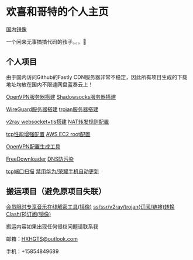 # 欢喜和哥特的个人主页

[国内镜像](https://hxhgts.gitee.io/)

一个闲来无事搞搞代码的孩子。。。🤮

## 个人项目

由于国内访问Github的Fastly CDN服务器非常不稳定，因此所有项目生成的下载地址均放在国内不限速网盘蓝奏云上！

[OpenVPN服务器搭建](https://hxhgts.github.io/OpenVPN-Server-Create)     [Shadowsocks服务器搭建](https://hxhgts.github.io/SSServer/)

[WireGuard服务器搭建](https://hxhgts.github.io/WireGuardServer/)     [trojan服务器搭建](https://hxhgts.github.io/TrojanServer/)

[v2ray websocket+tls搭建](https://hxhgts.github.io/v2ray-websocket-tls-nginx/) [NAT转发规则配置](https://hxhgts.github.io/NATConfigGenerator/)

[tcp性能增强配置](https://hxhgts.github.io/TCPOptimization/) [AWS EC2 root配置](https://hxhgts.github.io/AWSECSRoot/)

[OpenVPN配置生成工具](https://hxhgts.github.io/OpenVPN-Config-Generator)

[FreeDownloader](https://hxhgts.github.io/FreeDownloader/)     [DNS防污染](https://hxhgts.github.io/AntiDNSPollute/)

[tcp端口扫描](https://hxhgts.github.io/Port-Scanner)     [禁用华为/荣耀手机自动更新](https://hxhgts.github.io/HuaweiAntiUpdate/)

## 搬运项目（避免原项目失联）

[会员限时专享音乐在线解密工具(镜像)](https://hxhgts.github.io/QQMusicUnblocker/)     [ss/ssr/v2ray/trojan(订阅/链接)转换Clash(R)订阅(镜像)](https://hxhgts.github.io/ClashRuleTransfer/)

搬运内容如果出现任何侵权问题请联系我

邮箱：HXHGTS@outlook.com

手机：+15854849689
